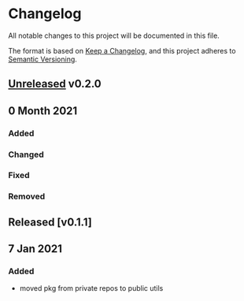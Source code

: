 # Changelog
All notable changes to this project will be documented in this file.

The format is based on [Keep a Changelog](https://keepachangelog.com/en/1.0.0/),
and this project adheres to [Semantic Versioning](https://semver.org/spec/v2.0.0.html).

## [Unreleased] v0.2.0

## 0 Month 2021
### Added

### Changed

### Fixed

### Removed


## Released [v0.1.1]
## 7 Jan 2021
### Added
- moved pkg from private repos to public utils


[Unreleased]: https://github.com/rovergulf/utils/compare/v0.1.1...HEAD
[Released v0.1.1]: https://github.com/rovergulf/utils/tree/v0.1.1
